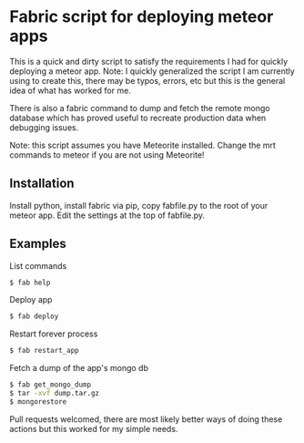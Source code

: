 # Fabric script for deploying meteor apps

This is a quick and dirty script to satisfy the requirements I had for quickly deploying a meteor app.
Note: I quickly generalized the script I am currently using to create this, there may be typos, errors, etc but this is
the general idea of what has worked for me.

There is also a fabric command to dump and fetch the remote mongo database which has proved useful to recreate production
data when debugging issues.

Note: this script assumes you have Meteorite installed.  Change the mrt commands to meteor if you are not using Meteorite!

## Installation

Install python, install fabric via pip, copy fabfile.py to the root of your meteor app.  Edit the settings at the top of fabfile.py.

## Examples

List commands
``` sh
$ fab help
```

Deploy app
``` sh
$ fab deploy
```

Restart forever process
``` sh
$ fab restart_app
```

Fetch a dump of the app's mongo db
``` sh
$ fab get_mongo_dump
$ tar -xvf dump.tar.gz
$ mongorestore
```

Pull requests welcomed, there are most likely better ways of doing these actions but this worked for my simple needs.